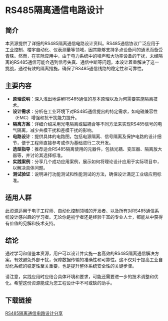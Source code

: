 # RS485隔离通信电路设计

## 简介
本资源提供了详细的RS485隔离通信电路设计资料。RS485通信协议广泛应用于工业控制、楼宇自动化、仪表测量等领域，因其能够支持多点设备间的通讯而备受青睐。然而，在实际应用中，由于电力系统中的噪声和大功率设备的干扰，未经隔离的RS485通信可能会遇到信号失真、通信中断等问题。本设计着重解决了这一挑战，通过有效的隔离措施，确保了RS485通信线路的稳定性和可靠性。

## 主要内容
- **原理说明**：深入浅出地讲解RS485通信的基本原理以及为何需要实施隔离技术。
- **设计需求**：分析在工业环境下对RS485通信提出的特定需求，如电磁兼容性（EMC）增强和抗干扰能力提升。
- **隔离方案**：详细介绍采用光电隔离或磁耦合等不同方法来实现RS485信号的电气隔离，减少共模干扰和差模干扰的影响。
- **电路设计**：提供具体的电路图，包括电源隔离、信号隔离及保护电路的设计细节，便于工程师直接参考或作为基础进行二次开发。
- **选型指导**：推荐适合RS485隔离使用的元器件，包括光耦、变压器、隔离放大器等，并讨论其选择标准。
- **实践案例**：分享几个成功应用案例，展示如何将理论设计应用于实际项目中，以解决具体问题。
- **测试验证**：说明进行功能测试和性能测试的方法，确保设计满足工业级应用标准。

## 适用人群
此资源适用于电子工程师、自动化控制领域的开发者、以及所有对RS485通信系统设计感兴趣的学习者。无论你是初学者还是经验丰富的专业人士，都能从中获得有价值的见解和技术支持。

## 结论
通过学习和借鉴本资源，用户可以设计并实施一套高效的RS485隔离通信解决方案，有效避免外部干扰，保障数据传输的准确性和可靠性。这不仅对于提高工业自动化系统的稳定性至关重要，也是提升整体系统安全性的关键步骤。

请注意，实践应用时应结合具体环境和要求，可能还需要进一步的技术调整和优化。希望这份资源能成为您工程设计中不可或缺的助手。

## 下载链接

[RS485隔离通信电路设计分享](https://pan.quark.cn/s/5a7a7cabf66c)